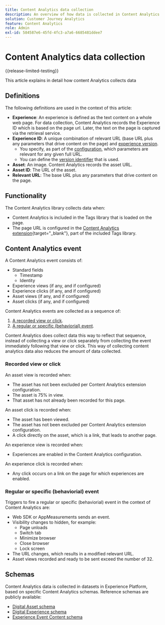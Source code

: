 ```yaml
---
title: Content Analytics data collection
description: An overview of how data is collected in Content Analytics
solution: Customer Journey Analytics
feature: Content Analytics
role: Admin
exl-id: 584587e6-45fd-4fc3-a7a6-6685481ddee7
---
```

# Content Analytics data collection

{{release-limited-testing}}

This article explains in detail how content Analytics collects data


## Definitions

The following definitions are used in the context of this article:

* **Experience**: An experience is defined as the text content on a whole web page. For data collection, Content Analytics records the Experience ID which is based on the page url. Later, the text on the page is captured via the retrieval service.
* **Experience ID**: A unique combination of relevant URL (base URL plus any parameters that drive content on the page) and [experience version](manual.md#versioning).
  * You specify, as part of the [configuration](configuration.md), which parameters are relevant for any given full URL. 
  * You can define the [version identifier](manual.md#versioning) that is used.
* **Asset**: An image. Content Analytics records the asset URL.
* **Asset ID**: The URL of the asset.
* **Relevant URL**: The base URL plus any parameters that drive content on the page.


## Functionality

The Content Analytics library collects data when:

* Content Analytics is included in the Tags library that is loaded on the page.
* The page URL is configured in the [Content Analytics extension](https://experienceleague.adobe.com/en/docs/experience-platform/tags/extensions/client/content-analytics/overview){target="_blank"}, part of the included Tags library.


## Content Analytics event

A Content Analytics event consists of:

* Standard fields
  * Timestamp
  * Identity
* Experience views (if any, and if configured)
* Experience clicks (if any, and if configured)
* Asset views (if any, and if configured)
* Asset clicks (if any, and if configured)


Content Analytics events are collected as a sequence of:

1. [A recorded view or click](#recorded-view-or-click).
1. [A regular or specific (behaviorial) event](#regular-or-specific-behaviorial-event). 

Content Analytics does collect data this way to reflect that sequence, instead of collecting a view or click separately from collecting the event immediately following that view or click. This way of collecting content analytics data also reduces the amount of data collected.

### Recorded view or click 

An asset view is recorded when:

* The asset has not been excluded per Content Analytics extension configuration.
* The asset is 75% in view.
* That asset has not already been recorded for this page.

An asset click is recorded when:

* The asset has been viewed. 
* The asset has not been excluded per Content Analytics  extension configuration.
* A click directly on the asset, which is a link, that leads to another page.

An experience view is recorded when:

* Experiences are enabled in the Content Analytics configuration.

An experience click is recorded when:

* Any click occurs on a link on the page for which experiences are enabled.


### Regular or specific (behaviorial) event

Triggers to fire a regular or specific (behaviorial) event in the context of Content Analytics are:

* Web SDK or AppMeasurements sends an event.
* Visibility changes to hidden, for example:
  * Page unloads
  * Switch tab
  * Minimize browser
  * Close browser
  * Lock screen
* The URL changes, which results in a modified relevant URL.
* Asset views recorded and ready to be sent exceed the number of 32.


## Schemas

Content Analytics data is collected in datasets in Experience Platform, based on specific Content Analytics schemas. Reference schemas are publicly available:

* [Digital Asset schema](https://github.com/adobe/xdm/blob/master/components/classes/digital-asset.schema.json)
* [Digital Experience schema](https://github.com/adobe/xdm/blob/master/components/classes/digital-experience.schema.json)
* [Experience Event Content schema](https://github.com/adobe/xdm/blob/master/components/fieldgroups/experience-event/experienceevent-content.schema.json)
